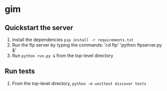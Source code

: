 # gim

## Quickstart the server
1. Install the dependencies `pip install -r requirements.txt`
2. Run the ftp server by typing the commands: 'cd ftp' 'python ftpserver.py &'
2. Run `python run.py &` from the top-level directory

## Run tests
1. From the top-level directory, `python -m unittest discover tests`
